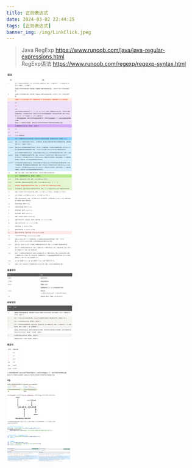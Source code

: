 ```yaml
---
title: 正则表达式
date: 2024-03-02 22:44:25
tags: [正则表达式]
banner_img: /img/LinkClick.jpeg
---
```

> Java RegExp	https://www.runoob.com/java/java-regular-expressions.html  
> RegExp语法	https://www.runoob.com/regexp/regexp-syntax.html

![RegExp](https://github.com/Kukukukiki192/TyporaImg/raw/main/img/RegExp.png)



